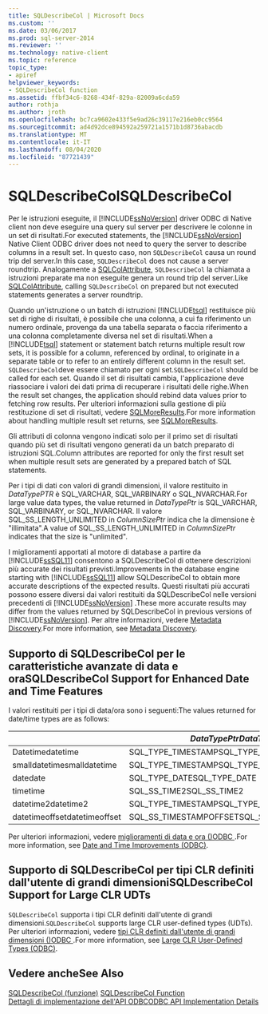 ```yaml
---
title: SQLDescribeCol | Microsoft Docs
ms.custom: ''
ms.date: 03/06/2017
ms.prod: sql-server-2014
ms.reviewer: ''
ms.technology: native-client
ms.topic: reference
topic_type:
- apiref
helpviewer_keywords:
- SQLDescribeCol function
ms.assetid: ffbf34c6-8268-434f-829a-82009a6cda59
author: rothja
ms.author: jroth
ms.openlocfilehash: bc7ca9602e433f5e9ad26c39117e216eb0cc9564
ms.sourcegitcommit: ad4d92dce894592a259721a1571b1d8736abacdb
ms.translationtype: MT
ms.contentlocale: it-IT
ms.lasthandoff: 08/04/2020
ms.locfileid: "87721439"
---
```

# <a name="sqldescribecol"></a><span data-ttu-id="c55c6-102">SQLDescribeCol</span><span class="sxs-lookup"><span data-stu-id="c55c6-102">SQLDescribeCol</span></span>
  <span data-ttu-id="c55c6-103">Per le istruzioni eseguite, il [!INCLUDE[ssNoVersion](../../includes/ssnoversion-md.md)] driver ODBC di Native client non deve eseguire una query sul server per descrivere le colonne in un set di risultati.</span><span class="sxs-lookup"><span data-stu-id="c55c6-103">For executed statements, the [!INCLUDE[ssNoVersion](../../includes/ssnoversion-md.md)] Native Client ODBC driver does not need to query the server to describe columns in a result set.</span></span> <span data-ttu-id="c55c6-104">In questo caso, non `SQLDescribeCol` causa un round trip del server.</span><span class="sxs-lookup"><span data-stu-id="c55c6-104">In this case, `SQLDescribeCol` does not cause a server roundtrip.</span></span> <span data-ttu-id="c55c6-105">Analogamente a [SQLColAttribute](sqlnumresultcols.md), `SQLDescribeCol` la chiamata a istruzioni preparate ma non eseguite genera un round trip del server.</span><span class="sxs-lookup"><span data-stu-id="c55c6-105">Like [SQLColAttribute](sqlnumresultcols.md), calling `SQLDescribeCol` on prepared but not executed statements generates a server roundtrip.</span></span>  
  
 <span data-ttu-id="c55c6-106">Quando un'istruzione o un batch di istruzioni [!INCLUDE[tsql](../../includes/tsql-md.md)] restituisce più set di righe di risultati, è possibile che una colonna, a cui fa riferimento un numero ordinale, provenga da una tabella separata o faccia riferimento a una colonna completamente diversa nel set di risultati.</span><span class="sxs-lookup"><span data-stu-id="c55c6-106">When a [!INCLUDE[tsql](../../includes/tsql-md.md)] statement or statement batch returns multiple result row sets, it is possible for a column, referenced by ordinal, to originate in a separate table or to refer to an entirely different column in the result set.</span></span> <span data-ttu-id="c55c6-107">`SQLDescribeCol`deve essere chiamato per ogni set.</span><span class="sxs-lookup"><span data-stu-id="c55c6-107">`SQLDescribeCol` should be called for each set.</span></span> <span data-ttu-id="c55c6-108">Quando il set di risultati cambia, l'applicazione deve riassociare i valori dei dati prima di recuperare i risultati delle righe.</span><span class="sxs-lookup"><span data-stu-id="c55c6-108">When the result set changes, the application should rebind data values prior to fetching row results.</span></span> <span data-ttu-id="c55c6-109">Per ulteriori informazioni sulla gestione di più restituzione di set di risultati, vedere [SQLMoreResults](sqlmoreresults.md).</span><span class="sxs-lookup"><span data-stu-id="c55c6-109">For more information about handling multiple result set returns, see [SQLMoreResults](sqlmoreresults.md).</span></span>  
  
 <span data-ttu-id="c55c6-110">Gli attributi di colonna vengono indicati solo per il primo set di risultati quando più set di risultati vengono generati da un batch preparato di istruzioni SQL.</span><span class="sxs-lookup"><span data-stu-id="c55c6-110">Column attributes are reported for only the first result set when multiple result sets are generated by a prepared batch of SQL statements.</span></span>  
  
 <span data-ttu-id="c55c6-111">Per i tipi di dati con valori di grandi dimensioni, il valore restituito in *DataTypePTR* è SQL_VARCHAR, SQL_VARBINARY o SQL_NVARCHAR.</span><span class="sxs-lookup"><span data-stu-id="c55c6-111">For large value data types, the value returned in *DataTypePtr* is SQL_VARCHAR, SQL_VARBINARY, or SQL_NVARCHAR.</span></span> <span data-ttu-id="c55c6-112">Il valore SQL_SS_LENGTH_UNLIMITED in *ColumnSizePtr* indica che la dimensione è "illimitata".</span><span class="sxs-lookup"><span data-stu-id="c55c6-112">A value of SQL_SS_LENGTH_UNLIMITED in *ColumnSizePtr* indicates that the size is "unlimited".</span></span>  
  
 <span data-ttu-id="c55c6-113">I miglioramenti apportati al motore di database a partire da [!INCLUDE[ssSQL11](../../includes/sssql11-md.md)] consentono a SQLDescribeCol di ottenere descrizioni più accurate dei risultati previsti.</span><span class="sxs-lookup"><span data-stu-id="c55c6-113">Improvements in the database engine starting with [!INCLUDE[ssSQL11](../../includes/sssql11-md.md)] allow SQLDescribeCol to obtain more accurate descriptions of the expected results.</span></span> <span data-ttu-id="c55c6-114">Questi risultati più accurati possono essere diversi dai valori restituiti da SQLDescribeCol nelle versioni precedenti di [!INCLUDE[ssNoVersion](../../includes/ssnoversion-md.md)] .</span><span class="sxs-lookup"><span data-stu-id="c55c6-114">These more accurate results may differ from the values returned by SQLDescribeCol in previous versions of [!INCLUDE[ssNoVersion](../../includes/ssnoversion-md.md)].</span></span> <span data-ttu-id="c55c6-115">Per altre informazioni, vedere [Metadata Discovery](../native-client/features/metadata-discovery.md).</span><span class="sxs-lookup"><span data-stu-id="c55c6-115">For more information, see [Metadata Discovery](../native-client/features/metadata-discovery.md).</span></span>  
  
## <a name="sqldescribecol-support-for-enhanced-date-and-time-features"></a><span data-ttu-id="c55c6-116">Supporto di SQLDescribeCol per le caratteristiche avanzate di data e ora</span><span class="sxs-lookup"><span data-stu-id="c55c6-116">SQLDescribeCol Support for Enhanced Date and Time Features</span></span>  
 <span data-ttu-id="c55c6-117">I valori restituiti per i tipi di data/ora sono i seguenti:</span><span class="sxs-lookup"><span data-stu-id="c55c6-117">The values returned for date/time types are as follows:</span></span>  
  
||<span data-ttu-id="c55c6-118">*DataTypePtr*</span><span class="sxs-lookup"><span data-stu-id="c55c6-118">*DataTypePtr*</span></span>|<span data-ttu-id="c55c6-119">*ColumnSizePtr*</span><span class="sxs-lookup"><span data-stu-id="c55c6-119">*ColumnSizePtr*</span></span>|<span data-ttu-id="c55c6-120">*DecimalDigitsPtr*</span><span class="sxs-lookup"><span data-stu-id="c55c6-120">*DecimalDigitsPtr*</span></span>|  
|-|-------------------|---------------------|------------------------|  
|<span data-ttu-id="c55c6-121">Datetime</span><span class="sxs-lookup"><span data-stu-id="c55c6-121">datetime</span></span>|<span data-ttu-id="c55c6-122">SQL_TYPE_TIMESTAMP</span><span class="sxs-lookup"><span data-stu-id="c55c6-122">SQL_TYPE_TIMESTAMP</span></span>|<span data-ttu-id="c55c6-123">23</span><span class="sxs-lookup"><span data-stu-id="c55c6-123">23</span></span>|<span data-ttu-id="c55c6-124">3</span><span class="sxs-lookup"><span data-stu-id="c55c6-124">3</span></span>|  
|<span data-ttu-id="c55c6-125">smalldatetime</span><span class="sxs-lookup"><span data-stu-id="c55c6-125">smalldatetime</span></span>|<span data-ttu-id="c55c6-126">SQL_TYPE_TIMESTAMP</span><span class="sxs-lookup"><span data-stu-id="c55c6-126">SQL_TYPE_TIMESTAMP</span></span>|<span data-ttu-id="c55c6-127">16</span><span class="sxs-lookup"><span data-stu-id="c55c6-127">16</span></span>|<span data-ttu-id="c55c6-128">0</span><span class="sxs-lookup"><span data-stu-id="c55c6-128">0</span></span>|  
|<span data-ttu-id="c55c6-129">date</span><span class="sxs-lookup"><span data-stu-id="c55c6-129">date</span></span>|<span data-ttu-id="c55c6-130">SQL_TYPE_DATE</span><span class="sxs-lookup"><span data-stu-id="c55c6-130">SQL_TYPE_DATE</span></span>|<span data-ttu-id="c55c6-131">10</span><span class="sxs-lookup"><span data-stu-id="c55c6-131">10</span></span>|<span data-ttu-id="c55c6-132">0</span><span class="sxs-lookup"><span data-stu-id="c55c6-132">0</span></span>|  
|<span data-ttu-id="c55c6-133">time</span><span class="sxs-lookup"><span data-stu-id="c55c6-133">time</span></span>|<span data-ttu-id="c55c6-134">SQL_SS_TIME2</span><span class="sxs-lookup"><span data-stu-id="c55c6-134">SQL_SS_TIME2</span></span>|<span data-ttu-id="c55c6-135">8, 10..16</span><span class="sxs-lookup"><span data-stu-id="c55c6-135">8, 10..16</span></span>|<span data-ttu-id="c55c6-136">0..7</span><span class="sxs-lookup"><span data-stu-id="c55c6-136">0..7</span></span>|  
|<span data-ttu-id="c55c6-137">datetime2</span><span class="sxs-lookup"><span data-stu-id="c55c6-137">datetime2</span></span>|<span data-ttu-id="c55c6-138">SQL_TYPE_TIMESTAMP</span><span class="sxs-lookup"><span data-stu-id="c55c6-138">SQL_TYPE_TIMESTAMP</span></span>|<span data-ttu-id="c55c6-139">19, 21..27</span><span class="sxs-lookup"><span data-stu-id="c55c6-139">19, 21..27</span></span>|<span data-ttu-id="c55c6-140">0..7</span><span class="sxs-lookup"><span data-stu-id="c55c6-140">0..7</span></span>|  
|<span data-ttu-id="c55c6-141">datetimeoffset</span><span class="sxs-lookup"><span data-stu-id="c55c6-141">datetimeoffset</span></span>|<span data-ttu-id="c55c6-142">SQL_SS_TIMESTAMPOFFSET</span><span class="sxs-lookup"><span data-stu-id="c55c6-142">SQL_SS_TIMESTAMPOFFSET</span></span>|<span data-ttu-id="c55c6-143">26, 28..34</span><span class="sxs-lookup"><span data-stu-id="c55c6-143">26, 28..34</span></span>|<span data-ttu-id="c55c6-144">0..7</span><span class="sxs-lookup"><span data-stu-id="c55c6-144">0..7</span></span>|  
  
 <span data-ttu-id="c55c6-145">Per ulteriori informazioni, vedere [miglioramenti di data e ora &#40;&#41;ODBC ](../native-client-odbc-date-time/date-and-time-improvements-odbc.md).</span><span class="sxs-lookup"><span data-stu-id="c55c6-145">For more information, see [Date and Time Improvements &#40;ODBC&#41;](../native-client-odbc-date-time/date-and-time-improvements-odbc.md).</span></span>  
  
## <a name="sqldescribecol-support-for-large-clr-udts"></a><span data-ttu-id="c55c6-146">Supporto di SQLDescribeCol per tipi CLR definiti dall'utente di grandi dimensioni</span><span class="sxs-lookup"><span data-stu-id="c55c6-146">SQLDescribeCol Support for Large CLR UDTs</span></span>  
 <span data-ttu-id="c55c6-147">`SQLDescribeCol` supporta i tipi CLR definiti dall'utente di grandi dimensioni.</span><span class="sxs-lookup"><span data-stu-id="c55c6-147">`SQLDescribeCol` supports large CLR user-defined types (UDTs).</span></span> <span data-ttu-id="c55c6-148">Per ulteriori informazioni, vedere [tipi CLR definiti dall'utente di grandi dimensioni &#40;&#41;ODBC ](../native-client/odbc/large-clr-user-defined-types-odbc.md).</span><span class="sxs-lookup"><span data-stu-id="c55c6-148">For more information, see [Large CLR User-Defined Types &#40;ODBC&#41;](../native-client/odbc/large-clr-user-defined-types-odbc.md).</span></span>  
  
## <a name="see-also"></a><span data-ttu-id="c55c6-149">Vedere anche</span><span class="sxs-lookup"><span data-stu-id="c55c6-149">See Also</span></span>  
 <span data-ttu-id="c55c6-150">[SQLDescribeCol (funzione)](https://go.microsoft.com/fwlink/?LinkID=59338) </span><span class="sxs-lookup"><span data-stu-id="c55c6-150">[SQLDescribeCol Function](https://go.microsoft.com/fwlink/?LinkID=59338) </span></span>  
 [<span data-ttu-id="c55c6-151">Dettagli di implementazione dell'API ODBC</span><span class="sxs-lookup"><span data-stu-id="c55c6-151">ODBC API Implementation Details</span></span>](odbc-api-implementation-details.md)  
  
  
